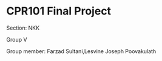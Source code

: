 # CPR101 Final Project

Section: NKK

Group V

Group member: Farzad Sultani,Lesvine Joseph Poovakulath
